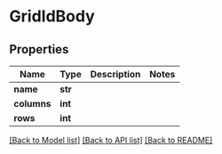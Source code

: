 # GridIdBody

## Properties
Name | Type | Description | Notes
------------ | ------------- | ------------- | -------------
**name** | **str** |  | 
**columns** | **int** |  | 
**rows** | **int** |  | 

[[Back to Model list]](../README.md#documentation-for-models) [[Back to API list]](../README.md#documentation-for-api-endpoints) [[Back to README]](../README.md)

